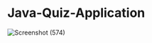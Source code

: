 # Java-Quiz-Application
![Screenshot (574)](https://user-images.githubusercontent.com/78134745/132948733-4bd3d9d1-f8b9-4eb8-b8d6-e6e57c755246.png)

